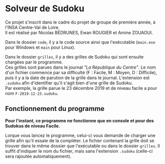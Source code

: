 # Solveur de Sudoku

Ce projet s'inscrit dans le cadre du projet de groupe de première année, à l'INSA Centre-Val de Loire.  
Il est réalisé par Nicolas BÉDRUNES, Ewan ROUGIER et Amine ZOUAOUI.

Dans le dossier `code`, il y a le code source ainsi que l'exécutable (`main.exe` pour Windows et `main` pour Linux).

Dans le dossier `grilles`, il y a des grilles de Sudoku qui sont ensuite chargées par le programme.  
Ces grilles sont parues dans le journal *"La République du Centre"*. Le nom d'un fichier commence par sa difficulté (F : Facile, M : Moyen, D : Difficile), puis il y a la date de parution de la grille dans le journal. L'extension est `.sudoku` afin d'identifier qu'il s'agit bien d'une grille de Sudoku.  
Par exemple, la grille parue le 23 décembre 2019 et de niveau facile a pour nom `F-2019-12-23.sudoku`.

## Fonctionnement du programme

**Pour l'instant, ce programme ne fonctionne que en console et pour des Sudokus de niveau Facile.**

Lorque vous lancez le programme, celui-ci vous demande de charger une grille afin qu'il essaie de la compléter. Le fichier contenant la grille doit se trouver dans le même dossier que l'exécutable ou dans le dossier `grilles`. Il suffit d'indiquer le nom du fichier, mais sans l'extension `.sudoku` (celle-ci sera rajoutée automatiquement).
